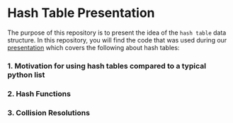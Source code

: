 # Hash Table Presentation 
The purpose of this repository is to present the idea of the `hash table` data structure. In this repository, you will find the code that was used during our [presentation](https://docs.google.com/presentation/d/1NCLc6p19IvXvYeru1W8ws734RZow3zMATC_YVWODY2Q/edit#slide=id.g286732056f7_1_23) which covers the following about hash tables: 

### 1. Motivation for using hash tables compared to a typical python list

### 2. Hash Functions

### 3. Collision Resolutions


